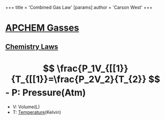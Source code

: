 +++
 title = 'Combined Gas Law'
[params]
	author = 'Carson West'
+++
# [APCHEM Gasses](./../apchem-gasses/)
## [Chemistry Laws](./../chemistry-laws/)

#  $$ \frac{P_1V_{[[1}}{T_{[[1}}=\frac{P_2V_2}{T_{2}} $$  - P: Pressure(Atm)
- V: Volume(L)
- T: [Temperature](./../temperature/)(Kelvin)